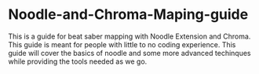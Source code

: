 # Noodle-and-Chroma-Maping-guide
This is a guide for beat saber mapping with Noodle Extension and Chroma.  This guide is meant for people with little to no coding experience.
This guide will cover the basics of noodle and some more advanced techinques while providing the tools needed as we go.  
